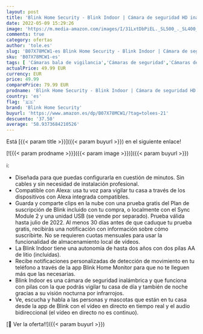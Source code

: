 ```yaml
---
layout: post
title: 'Blink Home Security - Blink Indoor | Cámara de seguridad HD inalámbrica con 2 años de autonomía  detección de movimiento  audio bidireccional  compatible con Alexa | 1 cámara'
date: 2022-05-09 15:29:26
image: 'https://m.media-amazon.com/images/I/31LxtDbPiEL._SL500_._SL400_.jpg'
comments: true
category: ofertas
author: 'tole.es'
slug: 'B07X78MCW1-es Blink Home Security - Blink Indoor | Cámara de seguridad...'
sku: 'B07X78MCW1-es'
tags: [ 'Cámaras bala de vigilancia','Cámaras de seguridad','Cámaras de vigilancia','Dispositivos Amazon','Dispositivos Amazon y Accesorios','Electrónica','Fotografía y videocámaras','Seguridad e iluminación para hogar inteligente','alexa','blink home security','🇪🇸', ]
actualPrice: 49.99 EUR
currency: EUR
price: 49.99
comparePrice: 79.99 EUR
prodname: 'Blink Home Security - Blink Indoor | Cámara de seguridad HD inalámbrica con 2 años de autonomía  detección de movimiento  audio bidireccional  compatible con Alexa | 1 cámara'
country: 'es'
flag: '🇪🇸'
brand: 'Blink Home Security'
buyurl: 'https://www.amazon.es/dp/B07X78MCW1/?tag=tolees-21'
descuento: '37.50'
average: '58.9373684210526'
---
```


Está [{{< param title >}}]({{< param buyurl >}}) en el siguiente enlace!

[![{{< param prodname >}}]({{< param image >}})]({{< param buyurl >}})

ℹ️:

- Diseñada para que puedas configurarla en cuestión de minutos. Sin cables y sin necesidad de instalación profesional.
- Compatible con Alexa: usa tu voz para vigilar tu casa a través de los dispositivos con Alexa integrada compatibles.
- Guarda y comparte clips en la nube con una prueba gratis del Plan de suscripción de Blink incluido con tu compra, o localmente con el Sync Module 2 y una unidad USB (se vende por separado). Prueba válida hasta julio de 2022. Al menos 30 días antes de que caduque tu prueba gratis, recibirás una notificación con información sobre cómo suscribirte. No se requieren cuotas mensuales para usar la funcionalidad de almacenamiento local de vídeos.
- La Blink Indoor tiene una autonomía de hasta dos años con dos pilas AA de litio (incluidas).
- Recibe notificaciones personalizadas de detección de movimiento en tu teléfono a través de la app Blink Home Monitor para que no te lleguen más que las necesarias.
- Blink Indoor es una cámara de seguridad inalámbrica y que funciona con pilas con la que podrás vigilar tu casa de día y también de noche gracias a su visión nocturna por infrarrojos.
- Ve, escucha y habla a las personas y mascotas que están en tu casa desde la app de Blink con el vídeo en directo en tiempo real y el audio bidireccional (el vídeo en directo no es continuo).

[🛒 Ver la oferta!!]({{< param buyurl >}})
